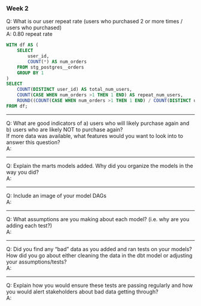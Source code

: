 ### Week 2 

Q: What is our user repeat rate (users who purchased 2 or more times / users who purchased)  
A: 0.80 repeat rate

``` sql
WITH df AS (
	SELECT
		user_id,
		COUNT(*) AS num_orders
	FROM stg_postgres__orders
	GROUP BY 1
)
SELECT
	COUNT(DISTINCT user_id) AS total_num_users,
	COUNT(CASE WHEN num_orders >1 THEN 1 END) AS repeat_num_users,
	ROUND((COUNT(CASE WHEN num_orders >1 THEN 1 END) / COUNT(DISTINCT user_id):: numeric),2) AS repeat_rate
FROM df;
```
---

Q: What are good indicators of a) users who will likely purchase again and b) users who are likely NOT to purchase again?   
   If more data was available, what features would you want to look into to answer this question?  
A: 

---

Q: Explain the marts models added. Why did you organize the models in the way you did?  
A:  

---

Q: Include an image of your model DAGs  
A:

---
Q: What assumptions are you making about each model? (i.e. why are you adding each test?)  
A: 

---
Q: Did you find any “bad” data as you added and ran tests on your models?   
   How did you go about either cleaning the data in the dbt model or adjusting your assumptions/tests?  
A: 

---
Q: Explain how you would ensure these tests are passing regularly and how you would alert stakeholders about bad data getting through?  
A: 


